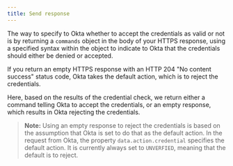 ```yaml
---
title: Send response
---
```


The way to specify to Okta whether to accept the credentials as valid or not is by returning a `commands` object in the body of your HTTPS response, using a specified syntax within the object to indicate to Okta that the credentials should either be denied or accepted.

If you return an empty HTTPS response with an HTTP 204 "No content success" status code, Okta takes the default action, which is to reject the credentials.

Here, based on the results of the credential check, we return either a command telling Okta to accept the credentials, or an empty response, which results in Okta rejecting the credentials.

<StackSelector snippet="send-response"/>

>**Note:** Using an empty response to reject the credentials is based on the assumption that Okta is set to do that as the default action. In the request from Okta, the property `data.action.credential` specifies the default action. It is currently always set to `UNVERFIED`, meaning that the default is to reject.



<NextSectionLink/>